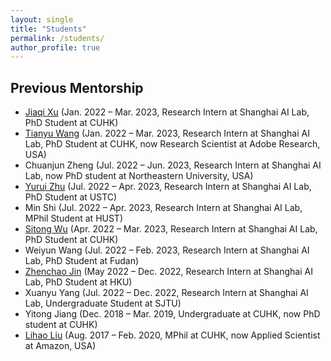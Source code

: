 ```yaml
---
layout: single
title: "Students"
permalink: /students/
author_profile: true
---
```


## Previous Mentorship

- [Jiaqi Xu](https://jiaqixuac.github.io/) (Jan. 2022 – Mar. 2023, Research Intern at Shanghai AI Lab, PhD Student at CUHK)
- [Tianyu Wang](https://stevewongv.github.io/) (Jan. 2022 – Mar. 2023, Research Intern at Shanghai AI Lab, PhD Student at CUHK, now Research Scientist at Adobe Research, USA)
- Chuanjun Zheng (Jul. 2022 – Jun. 2023, Research Intern at Shanghai AI Lab, now PhD student at Northeastern University, USA)
- [Yurui Zhu](https://zhuyr97.github.io/) (Jul. 2022 – Apr. 2023, Research Intern at Shanghai AI Lab, PhD Student at USTC)
- Min Shi (Jul. 2022 – Apr. 2023, Research Intern at Shanghai AI Lab, MPhil Student at HUST)
- [Sitong Wu](https://scholar.google.com.hk/citations?hl=zh-CN&user=0ao4z_MAAAAJ&view_op=list_works&sortby=pubdate) (Apr. 2022 – Mar. 2023, Research Intern at Shanghai AI Lab, PhD Student at CUHK)
- Weiyun Wang (Jul. 2022 – Feb. 2023, Research Intern at Shanghai AI Lab, PhD Student at Fudan)
- [Zhenchao Jin](https://charlespikachu.github.io/) (May 2022 – Dec. 2022, Research Intern at Shanghai AI Lab, PhD Student at HKU)
- Xuanyu Yang (Jul. 2022 – Dec. 2022, Research Intern at Shanghai AI Lab, Undergraduate Student at SJTU)
- Yitong Jiang (Dec. 2018 – Mar. 2019, Undergraduate at CUHK, now PhD student at CUHK)
- [Lihao Liu](https://lihaoliu-cambridge.github.io/) (Aug. 2017 – Feb. 2020, MPhil at CUHK, now Applied Scientist at Amazon, USA)

